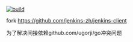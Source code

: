 [![build](https://github.com/verystar/jenkins-client/actions/workflows/main.yaml/badge.svg)](https://github.com/verystar/jenkins-client/actions/workflows/main.yaml)

fork https://github.com/jenkins-zh/jenkins-client

为了解决间接依赖github.com/ugorji/go冲突问题
